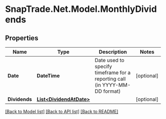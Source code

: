 # SnapTrade.Net.Model.MonthlyDividends

## Properties

Name | Type | Description | Notes
------------ | ------------- | ------------- | -------------
**Date** | **DateTime** | Date used to specify timeframe for a reporting call (in YYYY-MM-DD format) | [optional] 
**Dividends** | [**List&lt;DividendAtDate&gt;**](DividendAtDate.md) |  | [optional] 

[[Back to Model list]](../README.md#documentation-for-models) [[Back to API list]](../README.md#documentation-for-api-endpoints) [[Back to README]](../README.md)

